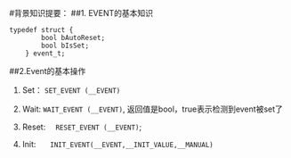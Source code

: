 #背景知识提要：
##1.  EVENT的基本知识
```
typedef struct {
        bool bAutoReset;
        bool bIsSet;
    } event_t;
```
##2.Event的基本操作


1.   Set： ```SET_EVENT (__EVENT)```


2.  Wait: ```WAIT_EVENT (__EVENT)```, 返回值是bool，true表示检测到event被set了


3.  Reset: ```  RESET_EVENT (__EVENT)```;


4.  Init: ```   INIT_EVENT(__EVENT,__INIT_VALUE,__MANUAL)```

